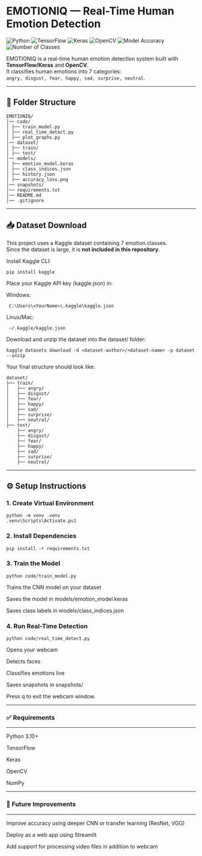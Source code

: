 # EMOTIONIQ — Real-Time Human Emotion Detection

![Python](https://img.shields.io/badge/Python-3.10+-blue)
![TensorFlow](https://img.shields.io/badge/TensorFlow-2.14-orange)
![Keras](https://img.shields.io/badge/Keras-2.14-red)
![OpenCV](https://img.shields.io/badge/OpenCV-4.9-green)
![Model Accuracy](https://img.shields.io/badge/Accuracy-91%25-brightgreen)
![Number of Classes](https://img.shields.io/badge/Classes-7-blue)


EMOTIONIQ is a real-time human emotion detection system built with **TensorFlow/Keras** and **OpenCV**.  
It classifies human emotions into 7 categories:  
`angry, disgust, fear, happy, sad, surprise, neutral`.

---

## 📂 Folder Structure
```
EMOTIONIQ/
│── code/
│ ├── train_model.py
│ ├── real_time_detect.py
│ ├── plot_graphs.py
│── dataset/
│ ├── train/
│ ├── test/
│── models/
│ ├── emotion_model.keras
│ ├── class_indices.json
│ ├── history.json
│ ├── accuracy_loss.png
│── snapshots/
│── requirements.txt
│── README.md
│── .gitignore
```
---

## 📥 Dataset Download
This project uses a Kaggle dataset containing 7 emotion classes.  
Since the dataset is large, it is **not included in this repository**.

Install Kaggle CLI:
```
pip install kaggle
```
Place your Kaggle API key (kaggle.json) in:

Windows:
```
 C:\Users\<YourName>\.kaggle\kaggle.json
```

Linux/Mac:
```
 ~/.kaggle/kaggle.json
```
Download and unzip the dataset into the dataset/ folder:

```
kaggle datasets download -d <dataset-author>/<dataset-name> -p dataset --unzip
```
Your final structure should look like:

```
dataset/
├── train/
│   ├── angry/
│   ├── disgust/
│   ├── fear/
│   ├── happy/
│   ├── sad/
│   ├── surprise/
│   ├── neutral/
├── test/
    ├── angry/
    ├── disgust/
    ├── fear/
    ├── happy/
    ├── sad/
    ├── surprise/
    ├── neutral/

```
---

## ⚙️ Setup Instructions

### 1. Create Virtual Environment
```
python -m venv .venv
.venv\Scripts\Activate.ps1  
```
### 2. Install Dependencies
```
pip install -r requirements.txt
```
### 3. Train the Model
```
python code/train_model.py
```
Trains the CNN model on your dataset

Saves the model in models/emotion_model.keras

Saves class labels in models/class_indices.json



### 4. Run Real-Time Detection
```
python code/real_time_detect.py
```
Opens your webcam

Detects faces

Classifies emotions live

Saves snapshots in snapshots/

Press q to exit the webcam window.


---
### ✅ Requirements
---
Python 3.10+

TensorFlow

Keras

OpenCV

NumPy

---

### 🚀 Future Improvements
---
Improve accuracy using deeper CNN or transfer learning (ResNet, VGG)

Deploy as a web app using Streamlit

Add support for processing video files in addition to webcam


